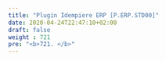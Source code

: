 ```yaml
---
title: "Plugin Idempiere ERP [P.ERP.STD00]"
date: 2020-04-24T22:47:10+02:00
draft: false
weight : 721
pre: "<b>721. </b>"
---
```

